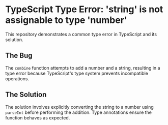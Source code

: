 # TypeScript Type Error: 'string' is not assignable to type 'number'

This repository demonstrates a common type error in TypeScript and its solution.

## The Bug

The `combine` function attempts to add a number and a string, resulting in a type error because TypeScript's type system prevents incompatible operations.

## The Solution

The solution involves explicitly converting the string to a number using `parseInt` before performing the addition.  Type annotations ensure the function behaves as expected.